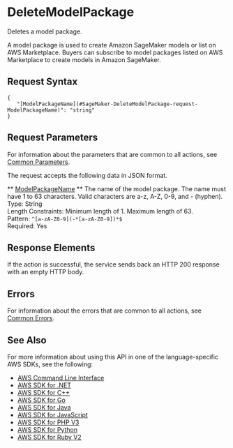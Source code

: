 # DeleteModelPackage<a name="API_DeleteModelPackage"></a>

Deletes a model package\.

A model package is used to create Amazon SageMaker models or list on AWS Marketplace\. Buyers can subscribe to model packages listed on AWS Marketplace to create models in Amazon SageMaker\.

## Request Syntax<a name="API_DeleteModelPackage_RequestSyntax"></a>

```
{
   "[ModelPackageName](#SageMaker-DeleteModelPackage-request-ModelPackageName)": "string"
}
```

## Request Parameters<a name="API_DeleteModelPackage_RequestParameters"></a>

For information about the parameters that are common to all actions, see [Common Parameters](CommonParameters.md)\.

The request accepts the following data in JSON format\.

 ** [ModelPackageName](#API_DeleteModelPackage_RequestSyntax) **   <a name="SageMaker-DeleteModelPackage-request-ModelPackageName"></a>
The name of the model package\. The name must have 1 to 63 characters\. Valid characters are a\-z, A\-Z, 0\-9, and \- \(hyphen\)\.  
Type: String  
Length Constraints: Minimum length of 1\. Maximum length of 63\.  
Pattern: `^[a-zA-Z0-9](-*[a-zA-Z0-9])*$`   
Required: Yes

## Response Elements<a name="API_DeleteModelPackage_ResponseElements"></a>

If the action is successful, the service sends back an HTTP 200 response with an empty HTTP body\.

## Errors<a name="API_DeleteModelPackage_Errors"></a>

For information about the errors that are common to all actions, see [Common Errors](CommonErrors.md)\.

## See Also<a name="API_DeleteModelPackage_SeeAlso"></a>

For more information about using this API in one of the language\-specific AWS SDKs, see the following:
+  [AWS Command Line Interface](https://docs.aws.amazon.com/goto/aws-cli/sagemaker-2017-07-24/DeleteModelPackage) 
+  [AWS SDK for \.NET](https://docs.aws.amazon.com/goto/DotNetSDKV3/sagemaker-2017-07-24/DeleteModelPackage) 
+  [AWS SDK for C\+\+](https://docs.aws.amazon.com/goto/SdkForCpp/sagemaker-2017-07-24/DeleteModelPackage) 
+  [AWS SDK for Go](https://docs.aws.amazon.com/goto/SdkForGoV1/sagemaker-2017-07-24/DeleteModelPackage) 
+  [AWS SDK for Java](https://docs.aws.amazon.com/goto/SdkForJava/sagemaker-2017-07-24/DeleteModelPackage) 
+  [AWS SDK for JavaScript](https://docs.aws.amazon.com/goto/AWSJavaScriptSDK/sagemaker-2017-07-24/DeleteModelPackage) 
+  [AWS SDK for PHP V3](https://docs.aws.amazon.com/goto/SdkForPHPV3/sagemaker-2017-07-24/DeleteModelPackage) 
+  [AWS SDK for Python](https://docs.aws.amazon.com/goto/boto3/sagemaker-2017-07-24/DeleteModelPackage) 
+  [AWS SDK for Ruby V2](https://docs.aws.amazon.com/goto/SdkForRubyV2/sagemaker-2017-07-24/DeleteModelPackage) 